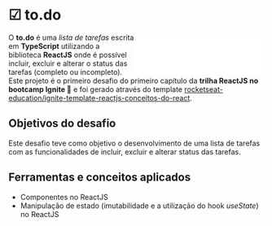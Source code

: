 # ☑ to.do 

<img height="80" src="./public/logo.svg" align="right">

O <strong>to.do</strong> é uma <em>lista de tarefas</em> escrita em <strong>TypeScript</strong> utilizando a biblioteca <strong>ReactJS</strong> onde é possível incluir, excluir e alterar o status das tarefas (completo ou incompleto). Este projeto é o primeiro desafio do primeiro capítulo da <strong>trilha ReactJS no bootcamp Ignite 🚀</strong> e foi gerado através do template [rocketseat-education/ignite-template-reactjs-conceitos-do-react](https://github.com/rocketseat-education/ignite-template-reactjs-conceitos-do-react).

## Objetivos do desafio

Este desafio teve como objetivo o desenvolvimento de uma lista de tarefas com as funcionalidades de incluir, excluir e alterar status das tarefas.

## Ferramentas e conceitos aplicados

- Componentes no ReactJS
- Manipulação de estado (imutabilidade e a utilização do hook <i>useState</i>) no ReactJS
